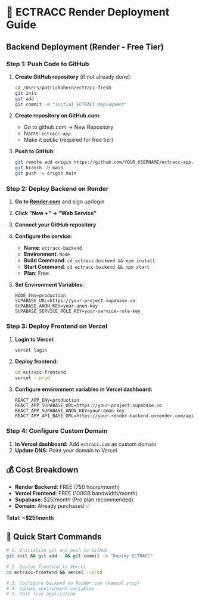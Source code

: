 # 🚀 ECTRACC Render Deployment Guide

## Backend Deployment (Render - Free Tier)

### Step 1: Push Code to GitHub

1. **Create GitHub repository** (if not already done):
   ```bash
   cd /Users/patrickahern/ectracc-fresh
   git init
   git add .
   git commit -m "Initial ECTRACC deployment"
   ```

2. **Create repository on GitHub.com:**
   - Go to github.com → New Repository
   - Name: `ectracc-app`
   - Make it public (required for free tier)

3. **Push to GitHub:**
   ```bash
   git remote add origin https://github.com/YOUR_USERNAME/ectracc-app.git
   git branch -M main
   git push -u origin main
   ```

### Step 2: Deploy Backend on Render

1. **Go to [Render.com](https://render.com)** and sign up/login
2. **Click "New +" → "Web Service"**
3. **Connect your GitHub repository**
4. **Configure the service:**
   - **Name**: `ectracc-backend`
   - **Environment**: `Node`
   - **Build Command**: `cd ectracc-backend && npm install`
   - **Start Command**: `cd ectracc-backend && npm start`
   - **Plan**: Free

5. **Set Environment Variables:**
   ```
   NODE_ENV=production
   SUPABASE_URL=https://your-project.supabase.co
   SUPABASE_ANON_KEY=your-anon-key
   SUPABASE_SERVICE_ROLE_KEY=your-service-role-key
   ```

### Step 3: Deploy Frontend on Vercel

1. **Login to Vercel:**
   ```bash
   vercel login
   ```

2. **Deploy frontend:**
   ```bash
   cd ectracc-frontend
   vercel --prod
   ```

3. **Configure environment variables in Vercel dashboard:**
   ```
   REACT_APP_ENV=production
   REACT_APP_SUPABASE_URL=https://your-project.supabase.co
   REACT_APP_SUPABASE_ANON_KEY=your-anon-key
   REACT_APP_API_BASE_URL=https://your-render-backend.onrender.com/api
   ```

### Step 4: Configure Custom Domain

1. **In Vercel dashboard:** Add `ectracc.com` as custom domain
2. **Update DNS:** Point your domain to Vercel

## 💰 Cost Breakdown

- **Render Backend**: FREE (750 hours/month)
- **Vercel Frontend**: FREE (100GB bandwidth/month)
- **Supabase**: $25/month (Pro plan recommended)
- **Domain**: Already purchased ✅

**Total: ~$25/month**

## 🚀 Quick Start Commands

```bash
# 1. Initialize git and push to GitHub
git init && git add . && git commit -m "Deploy ECTRACC"

# 2. Deploy frontend to Vercel
cd ectracc-frontend && vercel --prod

# 3. Configure backend on Render.com (manual step)
# 4. Update environment variables
# 5. Test live application
```
